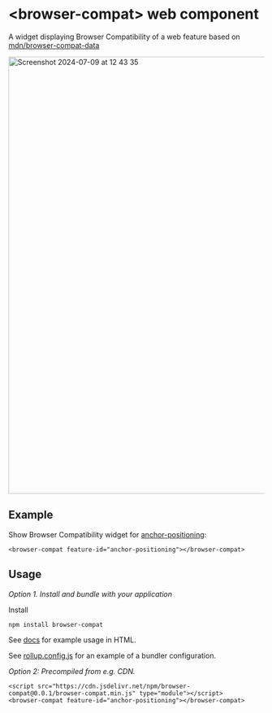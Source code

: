 # &lt;browser-compat> web component

A widget displaying Browser Compatibility of a web feature based on
[mdn/browser-compat-data](https://github.com/mdn/browser-compat-data)

<img width="860" alt="Screenshot 2024-07-09 at 12 43 35" src="https://github.com/devnook/browser-compat/assets/1914261/94d4e5b5-c4bf-481f-9b2f-3e5956f01bd9">

## Example

Show Browser Compatibility widget for
[anchor-positioning](https://github.com/web-platform-dx/web-features/blob/main/features/anchor-positioning.yml):

```
<browser-compat feature-id="anchor-positioning"></browser-compat>
```

## Usage

*Option 1. Install and bundle with your application*

Install

```
npm install browser-compat
```

See [docs](https://github.com/devnook/browser-compat/blob/main/docs/index.html)
for example usage in HTML.

See [rollup.config.js](https://github.com/devnook/browser-compat/blob/main/rollup.config.js)
for an example of a bundler configuration.

*Option 2: Precompiled from e.g. CDN.*

```
<script src="https://cdn.jsdelivr.net/npm/browser-compat@0.0.1/browser-compat.min.js" type="module"></script>
<browser-compat feature-id="anchor-positioning"></browser-compat>
```
